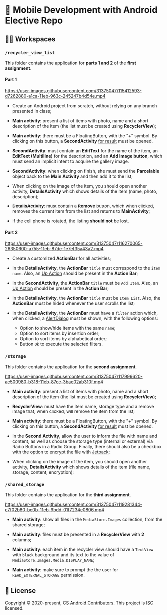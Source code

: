 # 📱 Mobile Development with Android Elective Repo

## 👩‍💻 Workspaces

### `/recycler_view_list`

This folder contains the application for **parts 1 and 2** of the **first assignment**.

#### Part 1

https://user-images.githubusercontent.com/31375047/115412593-d7262880-a1ca-11eb-963c-245247b4d54e.mp4

- Create an Android project from scratch, without relying on any branch presented in class;

- **Main activity**: present a list of items with photo, name and a short description of the item (the list must be created using **RecyclerView**);

- **Main activity**: there must be a FloatingButton, with the "+" symbol. By clicking on this button, a **SecondActivity** [for result](https://stackoverflow.com/questions/10407159) must be opened.

- **SecondActivity**: must contain an **EditText** for the name of the item, an **EditText (Multiline)** for the description, and an **Add Image button**, which must send an implicit intent to acquire the gallery image.

- **SecondActivity**: when clicking on finish, she must send the **Parcelable** object back to the **Main Activity** and then add it to the list;

- When clicking on the image of the item, you should open another activity, **DetailsActivity** which shows details of the item (name, photo, description);

- **DetailsActivity**: must contain a **Remove** button, which when clicked, removes the current item from the list and returns to **MainActivity**;

- If the cell phone is rotated, the listing **should not** be lost.

#### Part 2

https://user-images.githubusercontent.com/31375047/116270065-26350600-a755-11eb-87de-1e7ef35a43a2.mp4

- Create a customized **ActionBar** for all activities;

- In the **DetailsActivity**, the **ActionBar** `title` must correspond to the `item name`. Also, an [Up Action](https://developer.android.com/training/appbar/up-action) should be present in the **Action Bar**;

- In the **SecondActivity**, the **ActionBar** `title` must be `Add Item`. Also, an [Up Action](https://developer.android.com/training/appbar/up-action) should be present in the **Action Bar**;

- In the **DetailsActivity**, the **ActionBar** `title` must be `Item List`. Also, the **ActionBar** must be hided whenever the user scrolls the list;

- In the **DetailsActivity**, the **ActionBar** must have a `filter` action which, when clicked, a [AlertDialog](https://developer.android.com/guide/topics/ui/dialogs) must be shown, with the following options:

  - Option to show/hide items with the same `name`;
  - Option to sort items by insertion order;
  - Option to sort items by alphabetical order;
  - Button `Ok` to execute the selected filters.

### `/storage`

This folder contains the application for the **second assignment**.

https://user-images.githubusercontent.com/31375047/117996620-ae500980-b318-11eb-87ce-3bae02ab310f.mp4

- **Main activity**: present a list of items with photo, name and a short description of the item (the list must be created using **RecyclerView**);

- **RecyclerView**: must have the item name, storage type and a remove image that, when clicked, will remove the item from the list;

- **Main activity**: there must be a FloatingButton, with the "+" symbol. By clicking on this button, a **SecondActivity** [for result](https://stackoverflow.com/questions/10407159) must be opened.

- In the **Second Activity**, allow the user to inform the file with name and content, as well as choose the storage type (internal or external) via  Radio Buttons in a Radio Group. Finally, there should also be a checkbox with the option to encrypt the file with [Jetpack](https://developer.android.com/jetpack/androidx/releases/security);

- When clicking on the image of the item, you should open another activity, **DetailsActivity** which shows details of the item (file name, storage, content, encryption);

### `/shared_storage`

This folder contains the application for the **third assignment**.

https://user-images.githubusercontent.com/31375047/119281344-c7f02b80-bc0b-11eb-9bdd-01f7234e0806.mp4

- **Main activity**: show all files in the `MediaStore.Images` collection, from the shared storage;

- **Main activity**: files must be presented in a **RecyclerView** with **2** columns;

- **Main activity**: each item in the recycler view should have a `TextView` with `black` background and its text to the value of `MediaStore.Images.Media.DISPLAY_NAME`;

- **Main activity**: make sure to prompt the the user for `READ_EXTERNAL_STORAGE` permission.

## 📝 License

Copyright © 2020-present, [CS Android Contributors](https://github.com/lcbm/cs-android/graphs/contributors). This project is [ISC](LICENSE) licensed.
